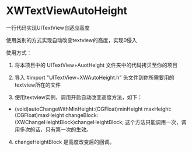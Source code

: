 # XWTextViewAutoHeight

一行代码实现UITextView自适应高度

使用类别的方式实现自动改变textview的高度，实现0侵入

使用方式：

1. 将本项目中的 UITextView+AuotHeight 文件夹中的代码拷贝至你的项目

2. 导入 #import "UITextView+XWAutoHeight.h" 头文件到你所需要用的textview所在的文件

3. 使用textview实例，调用开启自动改变高度方法，如下：
- (void)autoChangeWithMinHeight:(CGFloat)minHeight maxHeight:(CGFloat)maxHeight changeBlock:(XWChangeHeightBlock)changeHeightBlock;
这个方法只能调用一次，调用多次的话，只有第一次的生效。

4. changeHeightBlock 是高度改变后的回调。   
